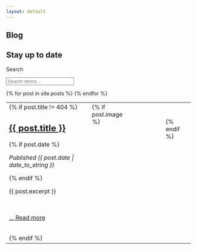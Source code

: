 ```yaml
---
layout: default
---
```

<link rel="stylesheet" href="/assets/css/paginate.css">

<script type='text/javascript' src='/assets/js/paginate.js'>
</script>

<section class = "hero is-info is-bold">
  <div class = "hero-body">
    <div class = "container">
      <h1 class = "title">
      Blog
      </h1>
      <h2 class = "subtitle">
      Stay up to date
      </h2>
    </div>
  </div>
</section>

<div class="hero-body">
  <div class="container">
    <nav class = "level">
      <div class = "level-left">
        <div class = "level-item">
          <div class="field is-horizontal">
              <div class = "field-label is-normal">
              <label class = "label" for="searchBox">Search</label>
              </div>
              <div class = "field-body">
                <div class = "field">
                  <p class = "control is-pulled-left">
                    <input class="input" id="searchBox" type = "text" placeholder="Search terms...">
                  </p>
                </div>
              </div>
          </div>
        </div>
      </div>
    </nav>
    <div class = "body">
    <div class = "table-container">
    <table class="table-borderless overflow myTable">
        <tbody>
        {% for post in site.posts %}
        <tr>
          <td>
            <div class = "columns">
            <div class = "column">
            {% if post.title != 404 %}
            <h2 class="title is-1 centered is-size-5-mobile"><a href="{{ post.url }}" class = "has-text-info">{{ post.title }}</a></h2>
            {% if post.date %}<p> <i>Published {{ post.date | date_to_string }}</i></p>{% endif %}
            <br>
            <p class = "is-size-7-mobile">{{ post.excerpt }}</p>
            <br>
            <p><a href="{{ post.url }}"> ... Read more</a></p>
            <br>
            {% endif %}
            </div>
            {% if post.image %}
              <div class = "column">
                <figure class="image"><img src="{{ post.image }}" alt="" /></figure>
              </div>
              <br><br>
            {% endif %}
          </div>
          </td>
        </tr>
        {% endfor %}
        </tbody>
    </table>
    </div>
    </div>
  </div>
</div>


<script>

  let options = {
    numberPerPage: 4,
    goBar:true, 
    pageCounter:true, 
  };

  let filterOptions = {
    el:'#searchBox' 
  };

    paginate.init('.myTable',options,filterOptions);
</script>

